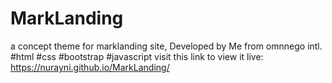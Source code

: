 # MarkLanding
a concept theme for marklanding site,  Developed by Me from omnnego intl. #html #css #bootstrap #javascript
visit this link to view it live: https://nurayni.github.io/MarkLanding/
